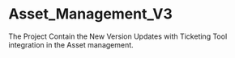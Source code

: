 # Asset_Management_V3
The Project Contain the New Version Updates with Ticketing Tool integration in the Asset management.
